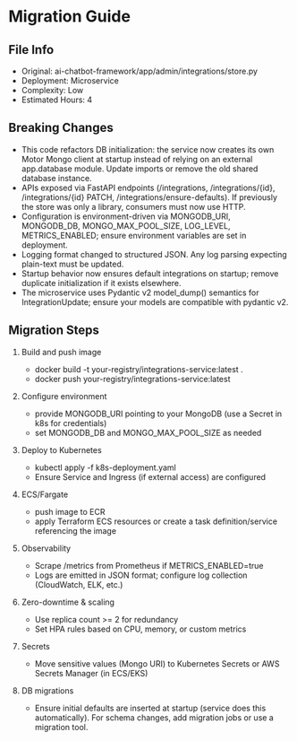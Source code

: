 # Migration Guide

## File Info
- Original: ai-chatbot-framework/app/admin/integrations/store.py
- Deployment: Microservice
- Complexity: Low
- Estimated Hours: 4

## Breaking Changes
- This code refactors DB initialization: the service now creates its own Motor Mongo client at startup instead of relying on an external app.database module. Update imports or remove the old shared database instance.
- APIs exposed via FastAPI endpoints (/integrations, /integrations/{id}, /integrations/{id} PATCH, /integrations/ensure-defaults). If previously the store was only a library, consumers must now use HTTP.
- Configuration is environment-driven via MONGODB_URI, MONGODB_DB, MONGO_MAX_POOL_SIZE, LOG_LEVEL, METRICS_ENABLED; ensure environment variables are set in deployment.
- Logging format changed to structured JSON. Any log parsing expecting plain-text must be updated.
- Startup behavior now ensures default integrations on startup; remove duplicate initialization if it exists elsewhere.
- The microservice uses Pydantic v2 model_dump() semantics for IntegrationUpdate; ensure your models are compatible with pydantic v2.

## Migration Steps
1) Build and push image
   - docker build -t your-registry/integrations-service:latest .
   - docker push your-registry/integrations-service:latest

2) Configure environment
   - provide MONGODB_URI pointing to your MongoDB (use a Secret in k8s for credentials)
   - set MONGODB_DB and MONGO_MAX_POOL_SIZE as needed

3) Deploy to Kubernetes
   - kubectl apply -f k8s-deployment.yaml
   - Ensure Service and Ingress (if external access) are configured

4) ECS/Fargate
   - push image to ECR
   - apply Terraform ECS resources or create a task definition/service referencing the image

5) Observability
   - Scrape /metrics from Prometheus if METRICS_ENABLED=true
   - Logs are emitted in JSON format; configure log collection (CloudWatch, ELK, etc.)

6) Zero-downtime & scaling
   - Use replica count >= 2 for redundancy
   - Set HPA rules based on CPU, memory, or custom metrics

7) Secrets
   - Move sensitive values (Mongo URI) to Kubernetes Secrets or AWS Secrets Manager (in ECS/EKS)

8) DB migrations
   - Ensure initial defaults are inserted at startup (service does this automatically). For schema changes, add migration jobs or use a migration tool.

